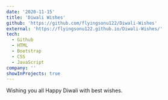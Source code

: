 ```yaml
---
date: '2020-11-15'
title: 'Diwali Wishes'
github: 'https://github.com/flyingsonu122/Diwali-Wishes'
external: 'https://flyingsonu122.github.io/Diwali-Wishes/'
tech:
  - Github
  - HTML
  - Bootstrap
  - CSS
  - JavaScript
company: ''
showInProjects: true
---
```


Wishing you all Happy Diwali with best wishes.
